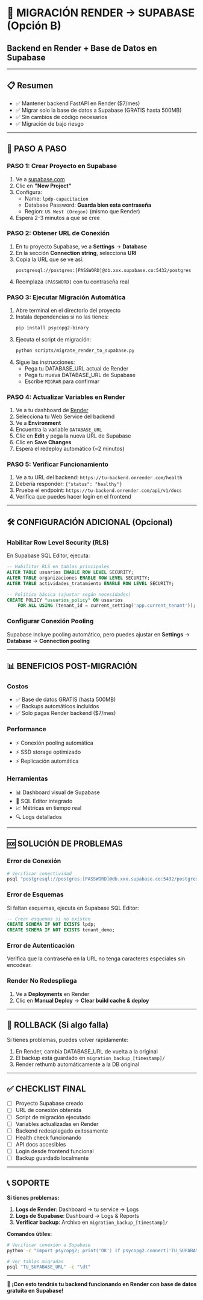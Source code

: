 # 🚀 MIGRACIÓN RENDER → SUPABASE (Opción B)
## Backend en Render + Base de Datos en Supabase

---

## 📋 Resumen
- ✅ Mantener backend FastAPI en Render ($7/mes)
- ✅ Migrar solo la base de datos a Supabase (GRATIS hasta 500MB)
- ✅ Sin cambios de código necesarios
- ✅ Migración de bajo riesgo

---

## 🎯 PASO A PASO

### **PASO 1: Crear Proyecto en Supabase**
1. Ve a [supabase.com](https://supabase.com)
2. Clic en **"New Project"**
3. Configura:
   - Name: `lpdp-capacitacion`
   - Database Password: **Guarda bien esta contraseña**
   - Region: `US West (Oregon)` (mismo que Render)
4. Espera 2-3 minutos a que se cree

### **PASO 2: Obtener URL de Conexión**
1. En tu proyecto Supabase, ve a **Settings** → **Database**
2. En la sección **Connection string**, selecciona **URI**
3. Copia la URL que se ve así:
   ```
   postgresql://postgres:[PASSWORD]@db.xxx.supabase.co:5432/postgres
   ```
4. Reemplaza `[PASSWORD]` con tu contraseña real

### **PASO 3: Ejecutar Migración Automática**
1. Abre terminal en el directorio del proyecto
2. Instala dependencias si no las tienes:
   ```bash
   pip install psycopg2-binary
   ```
3. Ejecuta el script de migración:
   ```bash
   python scripts/migrate_render_to_supabase.py
   ```
4. Sigue las instrucciones:
   - Pega tu DATABASE_URL actual de Render
   - Pega tu nueva DATABASE_URL de Supabase
   - Escribe `MIGRAR` para confirmar

### **PASO 4: Actualizar Variables en Render**
1. Ve a tu dashboard de [Render](https://dashboard.render.com)
2. Selecciona tu Web Service del backend
3. Ve a **Environment**
4. Encuentra la variable `DATABASE_URL`
5. Clic en **Edit** y pega la nueva URL de Supabase
6. Clic en **Save Changes**
7. Espera el redeploy automático (~2 minutos)

### **PASO 5: Verificar Funcionamiento**
1. Ve a tu URL del backend: `https://tu-backend.onrender.com/health`
2. Debería responder: `{"status": "healthy"}`
3. Prueba el endpoint: `https://tu-backend.onrender.com/api/v1/docs`
4. Verifica que puedes hacer login en el frontend

---

## 🛠️ **CONFIGURACIÓN ADICIONAL (Opcional)**

### **Habilitar Row Level Security (RLS)**
En Supabase SQL Editor, ejecuta:
```sql
-- Habilitar RLS en tablas principales
ALTER TABLE usuarios ENABLE ROW LEVEL SECURITY;
ALTER TABLE organizaciones ENABLE ROW LEVEL SECURITY;
ALTER TABLE actividades_tratamiento ENABLE ROW LEVEL SECURITY;

-- Política básica (ajustar según necesidades)
CREATE POLICY "usuarios_policy" ON usuarios
    FOR ALL USING (tenant_id = current_setting('app.current_tenant'));
```

### **Configurar Conexión Pooling**
Supabase incluye pooling automático, pero puedes ajustar en **Settings** → **Database** → **Connection pooling**

---

## 📊 **BENEFICIOS POST-MIGRACIÓN**

### **Costos**
- ✅ Base de datos GRATIS (hasta 500MB)
- ✅ Backups automáticos incluidos
- ✅ Solo pagas Render backend ($7/mes)

### **Performance**
- ⚡ Conexión pooling automática
- ⚡ SSD storage optimizado
- ⚡ Replicación automática

### **Herramientas**
- 📊 Dashboard visual de Supabase
- 📝 SQL Editor integrado
- 📈 Métricas en tiempo real
- 🔍 Logs detallados

---

## 🆘 **SOLUCIÓN DE PROBLEMAS**

### **Error de Conexión**
```bash
# Verificar conectividad
psql "postgresql://postgres:[PASSWORD]@db.xxx.supabase.co:5432/postgres" -c "SELECT version();"
```

### **Error de Esquemas**
Si faltan esquemas, ejecuta en Supabase SQL Editor:
```sql
-- Crear esquemas si no existen
CREATE SCHEMA IF NOT EXISTS lpdp;
CREATE SCHEMA IF NOT EXISTS tenant_demo;
```

### **Error de Autenticación**
Verifica que la contraseña en la URL no tenga caracteres especiales sin encodear.

### **Render No Redespliega**
1. Ve a **Deployments** en Render
2. Clic en **Manual Deploy** → **Clear build cache & deploy**

---

## 🔄 **ROLLBACK (Si algo falla)**

Si tienes problemas, puedes volver rápidamente:

1. En Render, cambia DATABASE_URL de vuelta a la original
2. El backup está guardado en `migration_backup_[timestamp]/`
3. Render rethumb automáticamente a la DB original

---

## ✅ **CHECKLIST FINAL**

- [ ] Proyecto Supabase creado
- [ ] URL de conexión obtenida
- [ ] Script de migración ejecutado
- [ ] Variables actualizadas en Render
- [ ] Backend redesplegado exitosamente
- [ ] Health check funcionando
- [ ] API docs accesibles
- [ ] Login desde frontend funcional
- [ ] Backup guardado localmente

---

## 📞 **SOPORTE**

**Si tienes problemas:**

1. **Logs de Render**: Dashboard → tu service → Logs
2. **Logs de Supabase**: Dashboard → Logs & Reports
3. **Verificar backup**: Archivo en `migration_backup_[timestamp]/`

**Comandos útiles:**
```bash
# Verificar conexión a Supabase
python -c "import psycopg2; print('OK') if psycopg2.connect('TU_SUPABASE_URL') else print('Error')"

# Ver tablas migradas
psql "TU_SUPABASE_URL" -c "\dt"
```

---

🎉 **¡Con esto tendrás tu backend funcionando en Render con base de datos gratuita en Supabase!**